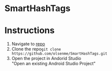 # SmartHashTags

# Instructions
1. Navigate to <a href="https://github.com/olsenme/SmartHashTags">repo</a>
2. Clone the repo```git clone https://github.com/olsenme/SmartHashTags.git```
3. Open the project in Andorid Studio<br>
"Open an existing Android Studio Project"

